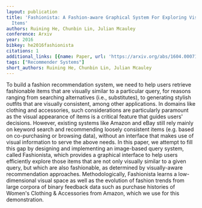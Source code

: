 ```yaml
---
layout: publication
title: 'Fashionista: A Fashion-aware Graphical System For Exploring Visually Similar
  Items'
authors: Ruining He, Chunbin Lin, Julian Mcauley
conference: Arxiv
year: 2016
bibkey: he2016fashionista
citations: 1
additional_links: [{name: Paper, url: 'https://arxiv.org/abs/1604.00071'}]
tags: ["Recommender Systems"]
short_authors: Ruining He, Chunbin Lin, Julian Mcauley
---
```

To build a fashion recommendation system, we need to help users retrieve
fashionable items that are visually similar to a particular query, for reasons
ranging from searching alternatives (i.e., substitutes), to generating stylish
outfits that are visually consistent, among other applications. In domains like
clothing and accessories, such considerations are particularly paramount as the
visual appearance of items is a critical feature that guides users' decisions.
However, existing systems like Amazon and eBay still rely mainly on keyword
search and recommending loosely consistent items (e.g. based on co-purchasing
or browsing data), without an interface that makes use of visual information to
serve the above needs. In this paper, we attempt to fill this gap by designing
and implementing an image-based query system, called Fashionista, which
provides a graphical interface to help users efficiently explore those items
that are not only visually similar to a given query, but which are also
fashionable, as determined by visually-aware recommendation approaches.
Methodologically, Fashionista learns a low-dimensional visual space as well as
the evolution of fashion trends from large corpora of binary feedback data such
as purchase histories of Women's Clothing & Accessories from Amazon, which we
use for this demonstration.